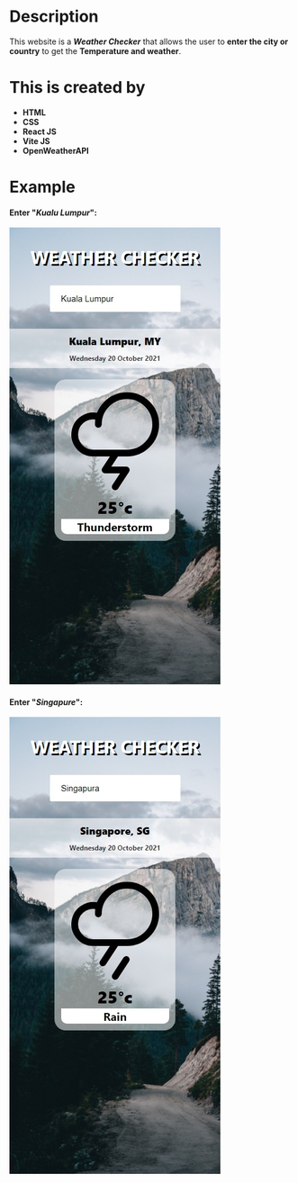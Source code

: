 # Description
This website is a __*Weather Checker*__ that allows the user to __enter the city or country__ to get the __Temperature and weather__.

# This is created by 
  * __HTML__
  * __CSS__ 
  * __React JS__
  * __Vite JS__
  * __OpenWeatherAPI__ 

# Example
#### Enter "__*Kualu Lumpur*__":
![It's a Screenshot of the example output](https://github.com/varManWai/React-Weather_App/blob/master/img/Kuala%20Lumpur%20Example.jpeg)

#### Enter "__*Singapure*__":
![It's a Screenshot of the example output](https://github.com/varManWai/React-Weather_App/blob/master/img/Singapure%20Example.jpeg)
